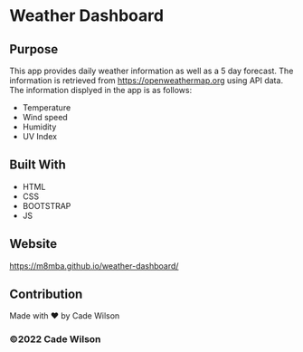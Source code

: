 # Weather Dashboard

## Purpose

This app provides daily weather information as well as a 5 day forecast.
The information is retrieved from https://openweathermap.org using API data.
The information displyed in the app is as follows:

  - Temperature
  - Wind speed
  - Humidity
  - UV Index


## Built With
* HTML
* CSS
* BOOTSTRAP
* JS

## Website

https://m8mba.github.io/weather-dashboard/

## Contribution
Made with ❤️ by Cade Wilson

### ©️2022 Cade Wilson